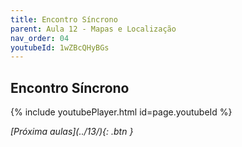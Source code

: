 ```yaml
---
title: Encontro Síncrono
parent: Aula 12 - Mapas e Localização
nav_order: 04
youtubeId: 1wZBcQHyBGs
---
```


## Encontro Síncrono

{% include youtubePlayer.html id=page.youtubeId %}

<span class="fs-3 float-right">
<i class="fas fa-download">[Próxima aulas](../13/){: .btn }</i>
</span>
